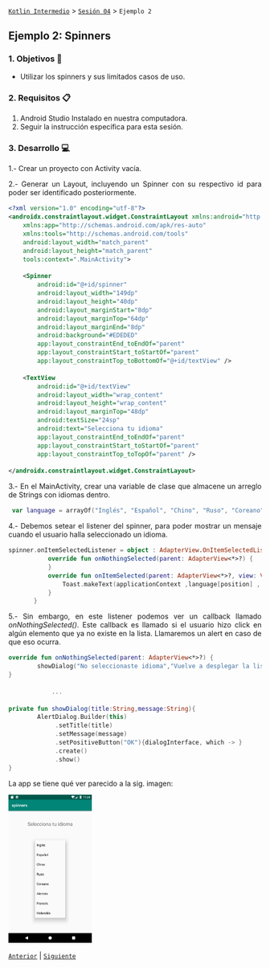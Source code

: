 [`Kotlin Intermedio`](../../Readme.md) > [`Sesión 04`](../Readme.md) > `Ejemplo 2`

## Ejemplo 2: Spinners

<div style="text-align: justify;">

### 1. Objetivos :dart:

- Utilizar los spinners y sus limitados casos de uso.

### 2. Requisitos :clipboard:

1. Android Studio Instalado en nuestra computadora.
2. Seguir la instrucción específica para esta sesión.

### 3. Desarrollo :computer:

1.- Crear un proyecto con Activity vacía.

2.- Generar un Layout, incluyendo un Spinner con su respectivo id para poder ser identificado posteriormente.

```xml
<?xml version="1.0" encoding="utf-8"?>
<androidx.constraintlayout.widget.ConstraintLayout xmlns:android="http://schemas.android.com/apk/res/android"
    xmlns:app="http://schemas.android.com/apk/res-auto"
    xmlns:tools="http://schemas.android.com/tools"
    android:layout_width="match_parent"
    android:layout_height="match_parent"
    tools:context=".MainActivity">

    <Spinner
        android:id="@+id/spinner"
        android:layout_width="149dp"
        android:layout_height="40dp"
        android:layout_marginStart="8dp"
        android:layout_marginTop="64dp"
        android:layout_marginEnd="8dp"
        android:background="#EDEDED"
        app:layout_constraintEnd_toEndOf="parent"
        app:layout_constraintStart_toStartOf="parent"
        app:layout_constraintTop_toBottomOf="@+id/textView" />

    <TextView
        android:id="@+id/textView"
        android:layout_width="wrap_content"
        android:layout_height="wrap_content"
        android:layout_marginTop="48dp"
        android:textSize="24sp"
        android:text="Selecciona tu idioma"
        app:layout_constraintEnd_toEndOf="parent"
        app:layout_constraintStart_toStartOf="parent"
        app:layout_constraintTop_toTopOf="parent" />

</androidx.constraintlayout.widget.ConstraintLayout>
```

3.- En el MainActivity, crear una variable de clase que almacene un arreglo de Strings con idiomas dentro.

```kotlin
 var language = arrayOf("Inglés", "Español", "Chino", "Ruso", "Coreano", "Alemán", "Francés", "Holandés")
 ```
 
 4.- Debemos setear el listener del spinner, para poder mostrar un mensaje cuando el usuario halla seleccionado un idioma.
 
 ```kotlin
 spinner.onItemSelectedListener = object : AdapterView.OnItemSelectedListener{
            override fun onNothingSelected(parent: AdapterView<*>?) {
            }
            override fun onItemSelected(parent: AdapterView<*>?, view: View?, position: Int, id: Long) {
                Toast.makeText(applicationContext ,language[position] , Toast.LENGTH_LONG).show()
            }
        }
 ```

5.- Sin embargo, en este listener podemos ver un callback llamado *onNothingSelected()*. Este callback es llamado si el usuario hizo click en algún elemento que ya no existe en la lista. Llamaremos un alert en caso de que eso ocurra.

```kotlin
override fun onNothingSelected(parent: AdapterView<*>?) {
        showDialog("No seleccionaste idioma","Vuelve a desplegar la lista y asegúrate de elegir correctamente a alguna")
}
            
            ...
            
private fun showDialog(title:String,message:String){
        AlertDialog.Builder(this)
             .setTitle(title)
             .setMessage(message)
             .setPositiveButton("OK"){dialogInterface, which -> }
             .create()
             .show()
}
```

La app se tiene qué ver parecido a la sig. imagen:

<img src="result.png" width="33%">




[`Anterior`](../Ejemplo-01a/Readme.md) | [`Siguiente`](../Reto-01/Readme.md)




</div>

